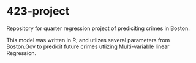 # 423-project
Repository for quarter regression project of prediciting crimes in Boston.

This model was written in R; and utlizes several parameters from Boston.Gov to predicit future crimes utlizing Multi-variable linear Regression. 
